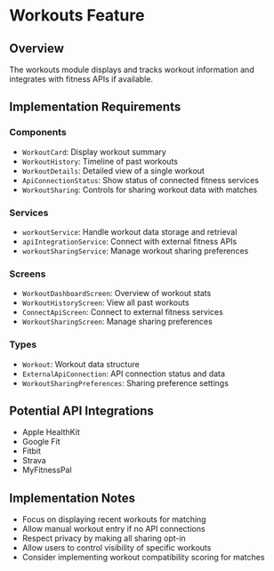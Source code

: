 # Workouts Feature

## Overview
The workouts module displays and tracks workout information and integrates with fitness APIs if available.

## Implementation Requirements

### Components
- `WorkoutCard`: Display workout summary
- `WorkoutHistory`: Timeline of past workouts
- `WorkoutDetails`: Detailed view of a single workout
- `ApiConnectionStatus`: Show status of connected fitness services
- `WorkoutSharing`: Controls for sharing workout data with matches

### Services
- `workoutService`: Handle workout data storage and retrieval
- `apiIntegrationService`: Connect with external fitness APIs
- `workoutSharingService`: Manage workout sharing preferences

### Screens
- `WorkoutDashboardScreen`: Overview of workout stats
- `WorkoutHistoryScreen`: View all past workouts
- `ConnectApiScreen`: Connect to external fitness services
- `WorkoutSharingScreen`: Manage sharing preferences

### Types
- `Workout`: Workout data structure
- `ExternalApiConnection`: API connection status and data
- `WorkoutSharingPreferences`: Sharing preference settings

## Potential API Integrations
- Apple HealthKit
- Google Fit
- Fitbit
- Strava
- MyFitnessPal

## Implementation Notes
- Focus on displaying recent workouts for matching
- Allow manual workout entry if no API connections
- Respect privacy by making all sharing opt-in
- Allow users to control visibility of specific workouts
- Consider implementing workout compatibility scoring for matches
